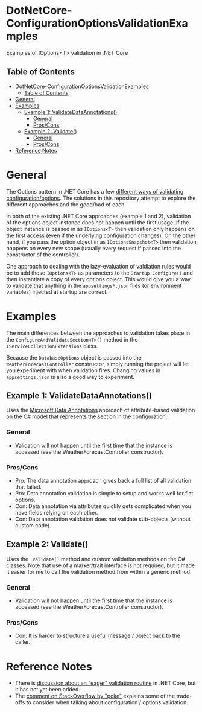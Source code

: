 # DotNetCore-ConfigurationOptionsValidationExamples

Examples of IOptions&lt;T> validation in .NET Core

## Table of Contents

- [DotNetCore-ConfigurationOptionsValidationExamples](#dotnetcore-configurationoptionsvalidationexamples)
  - [Table of Contents](#table-of-contents)
- [General](#general)
- [Examples](#examples)
  - [Example 1: ValidateDataAnnotations()](#example-1-validatedataannotations)
    - [General](#general-1)
    - [Pros/Cons](#proscons)
  - [Example 2: Validate()](#example-2-validate)
    - [General](#general-2)
    - [Pros/Cons](#proscons-1)
- [Reference Notes](#reference-notes)

# General

The Options pattern in .NET Core has a few [different ways of validating configuration/options](https://docs.microsoft.com/en-us/aspnet/core/fundamentals/configuration/options?view=aspnetcore-3.1#options-validation).  The solutions in this repository attempt to explore the different approaches and the good/bad of each.

In both of the existing .NET Core approaches (example 1 and 2), validation of the options object instance does not happen until the first usage.  If the object instance is passed in as `IOptions<T>` then validation only happens on the first access (even if the underlying configuration changes).  On the other hand, if you pass the option object in as `IOptionsSnapshot<T>` then validation happens on every new scope (usually every request if passed into the constructor of the controller).

One approach to dealing with the lazy-evaluation of valdiation rules would be to add those `IOptions<T>` as parameters to the `Startup.Configure()` and then instantiate a copy of every options object.  This would give you a way to validate that anything in the `appsettings*.json` files (or environment variables) injected at startup are correct.

# Examples

The main differences between the approaches to validation takes place in the `ConfigureAndValidateSection<T>()` method in the `IServiceCollectionExtensions` class.

Because the `DatabaseOptions` object is passed into the `WeatherForecastController` constructor, simply running the project will let you experiment with when validation fires.  Changing values in `appsettings.json` is also a good way to experiment.

## Example 1: ValidateDataAnnotations()

Uses the [Microsoft Data Annotations](https://docs.microsoft.com/en-us/dotnet/api/system.componentmodel.dataannotations?view=netcore-3.1) approach of attribute-based validation on the C# model that represents the section in the configuration.

### General

- Validation will not happen until the first time that the instance is accessed (see the WeatherForecastController constructor).

### Pros/Cons

- Pro: The data annotation approach gives back a full list of all validation that failed.
- Pro: Data annotation validation is simple to setup and works well for flat options.
- Con: Data annotation via attributes quickly gets complicated when you have fields relying on each other.
- Con: Data annotation validation does not validate sub-objects (without custom code).

## Example 2: Validate()

Uses the `.Validate()` method and custom validation methods on the C# classes.  Note that use of a marker/trait interface is not required, but it made it easier for me to call the validation method from within a generic method.

### General

- Validation will not happen until the first time that the instance is accessed (see the WeatherForecastController constructor).

### Pros/Cons

- Con: It is harder to structure a useful message / object back to the caller.

# Reference Notes

- There is [discussion about an "eager" validation routine](https://github.com/dotnet/extensions/issues/459) in .NET Core, but it has not yet been added.
- The [comment on StackOverflow by "poke"](https://stackoverflow.com/a/51693303) explains some of the trade-offs to consider when talking about configuration / options validation.

